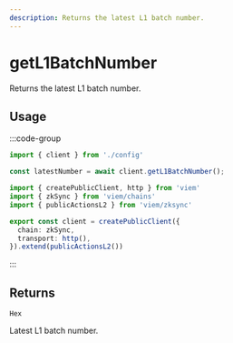 ```yaml
---
description: Returns the latest L1 batch number.
---
```


# getL1BatchNumber

Returns the latest L1 batch number.

## Usage

:::code-group

```ts [example.ts]
import { client } from './config'

const latestNumber = await client.getL1BatchNumber();
```
```ts [config.ts]
import { createPublicClient, http } from 'viem'
import { zkSync } from 'viem/chains'
import { publicActionsL2 } from 'viem/zksync'

export const client = createPublicClient({
  chain: zkSync,
  transport: http(),
}).extend(publicActionsL2())
```
:::

## Returns 

`Hex`

Latest L1 batch number. 